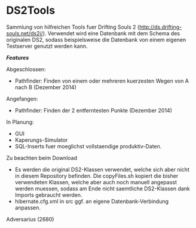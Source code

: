 DS2Tools
========

Sammlung von hilfreichen Tools fuer Drifting Souls 2 (http://ds.drifting-souls.net/ds2j/). 
Verwendet wird eine Datenbank mit dem Schema des originalen DS2, sodass beispielsweise die Datenbank von einem eigenen Testserver genutzt werden kann.

___Features___

Abgeschlossen:
- Pathfinder: Finden von einem oder mehreren kuerzesten Wegen von A nach B (Dezember 2014)

Angefangen:
- Pathfinder: Finden der 2 entferntesten Punkte (Dezember 2014)

In Planung:
- GUI
- Kaperungs-Simulator
- SQL-Inserts fuer moeglichst vollstaendige produktiv-Daten.


Zu beachten beim Download
- Es werden die original DS2-Klassen verwendet, welche sich aber nicht in diesem Repository befinden. Die copyFiles.sh kopiert die bisher verwendeten Klassen, welche aber auch noch manuell angepasst werden muessen, sodass am Ende nicht saemtliche DS2-Klassen dank Imports gebraucht werden.
- hibernate.cfg.xml in src ggf. an eigene Datenbank-Verbindung anpassen.

Adversarius (2680)
